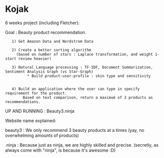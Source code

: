# Kojak
6 weeks project (including Fletcher):

Goal : Beauty product recommendation.

       1) Get Amazon Data and Nordstrom Data
       
       2) Create a better sorting algorithm 
         (based on number of stars : Laplace transformation, and weight 1-start review heavier)
       
       3) Natural Language processing : TF-IDF, Document Summarization, Sentiment Analysis Graph (vs Star-Graph)
              * Build product-user-profile : skin type and sensitivity
       
       
       4) Build an application where the user can type in specify requirement for the product. 
       		Based on text comparison, return a maximum of 3 products as recommendations.

UP AND RUNNING : Beauty3.ninja

Website name explained: 

beauty3 : We only recommend 3 beauty products at a times (yay, no overwhelming amounts of products)

.ninja  : Because just as ninja, we are highly skilled and precise.
(secretly, as always come with "ninja", is because it's awesome :D)


       			
